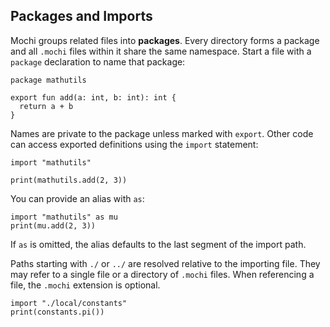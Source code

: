 ## Packages and Imports

Mochi groups related files into **packages**. Every directory forms a package and all `.mochi` files within it share the same namespace. Start a file with a `package` declaration to name that package:

```mochi
package mathutils

export fun add(a: int, b: int): int {
  return a + b
}
```

Names are private to the package unless marked with `export`. Other code can access exported definitions using the `import` statement:

```mochi
import "mathutils"

print(mathutils.add(2, 3))
```

You can provide an alias with `as`:

```mochi
import "mathutils" as mu
print(mu.add(2, 3))
```

If `as` is omitted, the alias defaults to the last segment of the import path.

Paths starting with `./` or `../` are resolved relative to the importing file.
They may refer to a single file or a directory of `.mochi` files. When
referencing a file, the `.mochi` extension is optional.

```mochi
import "./local/constants"
print(constants.pi())
```
